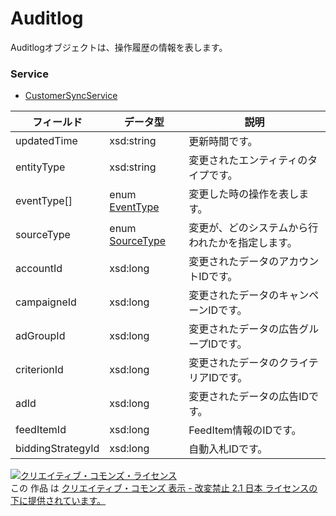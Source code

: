 # Auditlog
Auditlogオブジェクトは、操作履歴の情報を表します。
### Service
+ [CustomerSyncService](../services/CustomerSyncService.md)

| フィールド | データ型 | 説明 | 
|---|---|---|
| updatedTime| xsd:string| 更新時間です。 |
| entityType| xsd:string| 変更されたエンティティのタイプです。 |
| eventType[]| enum <a href="../data/EventType.md">EventType</a>| 変更した時の操作を表します。 |
| sourceType| enum <a href="../data/SourceType.md">SourceType</a>| 変更が、どのシステムから行われたかを指定します。 |
| accountId| xsd:long| 変更されたデータのアカウントIDです。 |
| campaigneId| xsd:long| 変更されたデータのキャンペーンIDです。 |
| adGroupId| xsd:long| 変更されたデータの広告グループIDです。 |
| criterionId| xsd:long| 変更されたデータのクライテリアIDです。 |
| adId| xsd:long| 変更されたデータの広告IDです。 |
| feedItemId| xsd:long| FeedItem情報のIDです。 |
| biddingStrategyId| xsd:long| 自動入札IDです。 |
<a rel="license" href="http://creativecommons.org/licenses/by-nd/2.1/jp/"><img alt="クリエイティブ・コモンズ・ライセンス" style="border-width:0" src="https://i.creativecommons.org/l/by-nd/2.1/jp/88x31.png" /></a><br />この 作品 は <a rel="license" href="http://creativecommons.org/licenses/by-nd/2.1/jp/">クリエイティブ・コモンズ 表示 - 改変禁止 2.1 日本 ライセンスの下に提供されています。</a>
